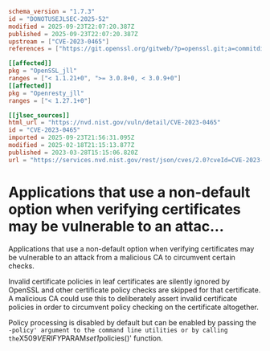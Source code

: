 ```toml
schema_version = "1.7.3"
id = "DONOTUSEJLSEC-2025-52"
modified = 2025-09-23T22:07:20.387Z
published = 2025-09-23T22:07:20.387Z
upstream = ["CVE-2023-0465"]
references = ["https://git.openssl.org/gitweb/?p=openssl.git;a=commitdiff;h=10325176f3d3e98c6e2b3bf5ab1e3b334de6947a", "https://git.openssl.org/gitweb/?p=openssl.git;a=commitdiff;h=1dd43e0709fece299b15208f36cc7c76209ba0bb", "https://git.openssl.org/gitweb/?p=openssl.git;a=commitdiff;h=b013765abfa80036dc779dd0e50602c57bb3bf95", "https://git.openssl.org/gitweb/?p=openssl.git;a=commitdiff;h=facfb1ab745646e97a1920977ae4a9965ea61d5c", "https://lists.debian.org/debian-lts-announce/2023/06/msg00011.html", "https://security.gentoo.org/glsa/202402-08", "https://security.netapp.com/advisory/ntap-20230414-0001/", "https://www.debian.org/security/2023/dsa-5417", "https://www.openssl.org/news/secadv/20230328.txt", "https://git.openssl.org/gitweb/?p=openssl.git;a=commitdiff;h=10325176f3d3e98c6e2b3bf5ab1e3b334de6947a", "https://git.openssl.org/gitweb/?p=openssl.git;a=commitdiff;h=1dd43e0709fece299b15208f36cc7c76209ba0bb", "https://git.openssl.org/gitweb/?p=openssl.git;a=commitdiff;h=b013765abfa80036dc779dd0e50602c57bb3bf95", "https://git.openssl.org/gitweb/?p=openssl.git;a=commitdiff;h=facfb1ab745646e97a1920977ae4a9965ea61d5c", "https://lists.debian.org/debian-lts-announce/2023/06/msg00011.html", "https://security.gentoo.org/glsa/202402-08", "https://security.netapp.com/advisory/ntap-20230414-0001/", "https://www.debian.org/security/2023/dsa-5417", "https://www.openssl.org/news/secadv/20230328.txt"]

[[affected]]
pkg = "OpenSSL_jll"
ranges = ["< 1.1.21+0", ">= 3.0.8+0, < 3.0.9+0"]
[[affected]]
pkg = "Openresty_jll"
ranges = ["< 1.27.1+0"]

[[jlsec_sources]]
html_url = "https://nvd.nist.gov/vuln/detail/CVE-2023-0465"
id = "CVE-2023-0465"
imported = 2025-09-23T21:56:31.095Z
modified = 2025-02-18T21:15:13.877Z
published = 2023-03-28T15:15:06.820Z
url = "https://services.nvd.nist.gov/rest/json/cves/2.0?cveId=CVE-2023-0465"
```

# Applications that use a non-default option when verifying certificates may be vulnerable to an attac...

Applications that use a non-default option when verifying certificates may be vulnerable to an attack from a malicious CA to circumvent certain checks.

Invalid certificate policies in leaf certificates are silently ignored by OpenSSL and other certificate policy checks are skipped for that certificate. A malicious CA could use this to deliberately assert invalid certificate policies in order to circumvent policy checking on the certificate altogether.

Policy processing is disabled by default but can be enabled by passing the `-policy' argument to the command line utilities or by calling the`X509*VERIFY*PARAM*set1*policies()' function.


